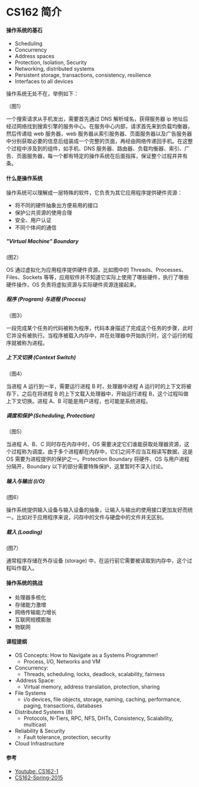 # CS162 简介

#### 操作系统的基石

* Scheduling
* Concurrency
* Address spaces
* Protection, Isolation, Security
* Networking, distributed systems
* Persistent storage, transactions, consistency, resilience
* Interfaces to all devices

操作系统无处不在，举例如下：

（图1）

一个搜索请求从手机发出，需要首先通过 DNS 解析域名，获得服务器 ip 地址后经过网络找到搜索引擎的服务中心。在服务中心内部，请求首先来到负载均衡器，然后传递给 web 服务器，web 服务器从索引服务器、页面服务器以及广告服务器中分别获取必要的信息后组装成一个完整的页面，再经由网络传递回手机。在这整个过程中涉及到的组件，如手机、DNS 服务器、路由器、负载均衡器、索引、广告、页面服务器，每一个都有特定的操作系统在后面指挥，保证整个过程井井有条。

#### 什么是操作系统

操作系统可以理解成一层特殊的软件，它负责为其它应用程序提供硬件资源：

* 将不同的硬件抽象出方便易用的接口
* 保护公共资源的使用合理
* 安全、用户认证
* 不同个体间的通信

##### "Virtual Machine" Boundary

\(图2）

OS 通过虚拟化为应用程序提供硬件资源，比如图中的 Threads、Processes、Files、Sockets 等等，应用软件并不知道它实际上使用了哪些硬件，执行了哪些硬件操作，OS 负责将虚拟资源与实际硬件资源连接起来。

##### 程序 \(Program\) 与进程 \(Process\)

（图3）

一段完成某个任务的代码被称为程序，代码本身描述了完成这个任务的步骤，此时它并没有被执行。当程序被载入内存中，并在处理器中开始执行时，这个运行的程序就被称为进程。

##### 上下文切换 \(Context Switch\)

（图4）

当进程 A 运行到一半，需要运行进程 B 时，处理器中进程 A 运行时的上下文将被存下，之后在将进程 B 的上下文载入处理器中，开始运行进程 B，这个过程叫做上下文切换。进程 A、B 可能是用户进程，也可能是系统进程。

##### 调度和保护 \(Scheduling, Protection\)

（图5）

当进程 A、B、C 同时存在内存中时，OS 需要决定它们谁能获取处理器资源，这个过程称为调度。由于多个进程都在内存中，它们之间不应当互相读写数据，这是 OS 需要为进程提供的保护之一。Protection Boundary 将硬件、OS 与用户进程分隔开，Boundary 以下的部分需要特殊保护，这里暂时不深入讨论。

##### 输入与输出 \(I/O\)

\(图6）

操作系统提供输入设备与输入设备的抽象，让输入与输出的使用接口更加友好而统一。比如对于应用程序来说，闪存中的文件与硬盘中的文件并无区别。

##### 载入 \(Loading\)

\(图7）

通常程序存储在外存设备 \(storage\) 中，在运行前它需要被读取到内存中，这个过程叫作载入。

#### 操作系统的挑战

* 处理器多核化
* 存储能力激增
* 网络传输能力增长
* 互联网规模膨胀
* 物联网

#### 课程提纲

* OS Concepts: How to Navigate as a Systems Programmer!
  * Process, I/O, Networks and VM
* Concurrency:
  * Threads, scheduling, locks, deadlock, scalability, fairness
* ·Address Space:
  * Virtual memory, address translation, protection, sharing
* File Systems
  * i/o devices, file objects, storage, naming, caching, performance, paging, transactions, databases
* Distributed Systems \(8\)
  * Protocols, N-Tiers, RPC, NFS, DHTs, Consistency, Scalability, multicast
* Reliability & Security
  * Fault tolerance, protection, security
* Cloud Infrastructure

#### 参考

* [Youtube: CS162-1](https://www.youtube.com/watch?v=qcyXohw1H00&list=PL--jIyXjDXf6Q4XA6q8RYnyChYzJ0K0F2&t=0s&index=1)
* [CS162-Spring-2015](https://inst.eecs.berkeley.edu/~cs162/sp15/)



